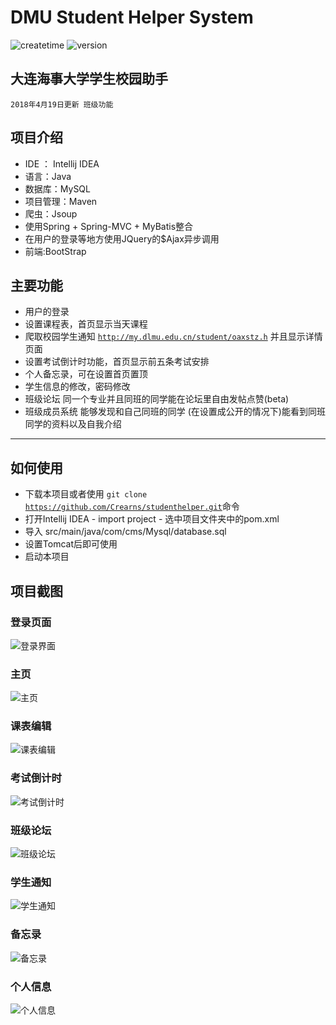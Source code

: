 # DMU Student Helper System


![createtime](https://img.shields.io/badge/Create%20time-2018--3--4-red.svg)   ![version](https://img.shields.io/badge/Version-2.0-blue.svg)

## 大连海事大学学生校园助手

<code>2018年4月19日更新 班级功能</code>

## 项目介绍
* IDE ： Intellij IDEA
* 语言：Java
* 数据库：MySQL
* 项目管理：Maven
* 爬虫：Jsoup
* 使用Spring + Spring-MVC + MyBatis整合
* 在用户的登录等地方使用JQuery的$Ajax异步调用
* 前端:BootStrap


## 主要功能
* 用户的登录
* 设置课程表，首页显示当天课程
* 爬取校园学生通知 <code>http://my.dlmu.edu.cn/student/oaxstz.h</code> 并且显示详情页面
* 设置考试倒计时功能，首页显示前五条考试安排
* 个人备忘录，可在设置首页置顶
* 学生信息的修改，密码修改
* 班级论坛 同一个专业并且同班的同学能在论坛里自由发帖点赞(beta)
* 班级成员系统 能够发现和自己同班的同学 (在设置成公开的情况下)能看到同班同学的资料以及自我介绍

---
## 如何使用
* 下载本项目或者使用 <code>git clone https://github.com/Crearns/studenthelper.git</code>命令
* 打开Intellij IDEA - import project - 选中项目文件夹中的pom.xml
* 导入 src/main/java/com/cms/Mysql/database.sql
* 设置Tomcat后即可使用
* 启动本项目

 ## 项目截图


 ### 登录页面

 ![登录界面](https://i.loli.net/2018/07/18/5b4efb0f8ac8c.png)

 ### 主页

 ![主页](https://i.loli.net/2018/07/18/5b4efb0e1a2a3.png)

 ### 课表编辑

 ![课表编辑](https://i.loli.net/2018/07/18/5b4efb0e15f69.png)

 ### 考试倒计时
 
 ![考试倒计时](https://i.loli.net/2018/07/18/5b4efb0e1400c.png)
 
 ### 班级论坛

 ![班级论坛](https://i.loli.net/2018/07/18/5b4efb0e15e49.png)

 ### 学生通知

 ![学生通知](https://i.loli.net/2018/07/18/5b4efb0e1d188.png)

 ### 备忘录
 
 ![备忘录](https://i.loli.net/2018/07/18/5b4efb0e1219f.png)

 ### 个人信息

 ![个人信息](https://i.loli.net/2018/07/18/5b4efb0e166d2.png)


